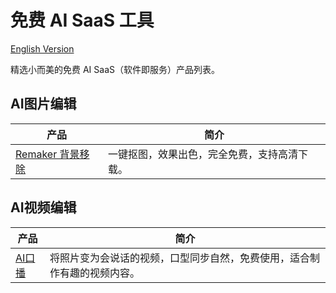# 免费 AI SaaS 工具

[English Version](./README.md)

精选小而美的免费 AI SaaS（软件即服务）产品列表。

## AI图片编辑

| 产品 | 简介 |
|------|------|
| [Remaker 背景移除](https://remaker.ai/features/remove-background/) | 一键抠图，效果出色，完全免费，支持高清下载。 |

## AI视频编辑

| 产品 | 简介 |
|------|------|
| [AI口播](https://lipsync.video/) | 将照片变为会说话的视频，口型同步自然，免费使用，适合制作有趣的视频内容。 |
